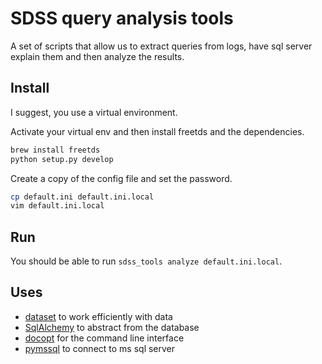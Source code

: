 # SDSS query analysis tools

A set of scripts that allow us to extract queries from logs, have sql server explain them and then analyze the results.

## Install

I suggest, you use a virtual environment.

Activate your virtual env and then install freetds and the dependencies.

```bash
brew install freetds
python setup.py develop
```

Create a copy of the config file and set the password.

```bash
cp default.ini default.ini.local
vim default.ini.local
```

## Run

You should be able to run `sdss_tools analyze default.ini.local`.

## Uses

* [dataset](http://dataset.readthedocs.org/en/latest/) to work efficiently with data
* [SqlAlchemy](http://www.sqlalchemy.org/) to abstract from the database
* [docopt](http://docopt.org/) for the command line interface
* [pymssql](https://github.com/pymssql/pymssql) to connect to ms sql server
